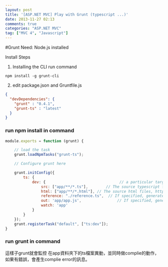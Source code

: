 ```yaml
---
layout: post
title: '[ASP.NET MVC] Play with Grunt (typescript ...)'
date: 2013-11-27 02:13
comments: true
categories: "ASP.NET MVC"
tag: ["MVC 4", "Javascript"] 
---
```

#Grunt
Need: Node.js installed

Install Steps
1. Installing the CLI
run command
```
npm install -g grunt-cli
```

2. edit package.json and Gruntfile.js

```package.json
{
  "devDependencies": {
    "grunt" : "0.4.1",
    "grunt-ts" : "latest"
  }
}
```
### run npm install in command

```Gruntfile.js
module.exports = function (grunt) {

    // load the task 
    grunt.loadNpmTasks("grunt-ts");

    // Configure grunt here

    grunt.initConfig({
        ts: {
            dev: {                                 // a particular target
                src: ["app/**/*.ts"],        // The source typescript files, http://gruntjs.com/configuring-tasks#files
                html: ["app/**/*.html"], // The source html files, https://github.com/basarat/grunt-ts#html-2-typescript-support
                reference: "./reference.ts",  // If specified, generate this file that you can use for your reference management
                out: 'app/app.js',                // If specified, generate an out.js file which is the merged js file                
                watch: 'app'
            }
        }
    });
    grunt.registerTask("default", ["ts:dev"]);
}
```

### run grunt in command

這樣子grunt就會監控 在app資料夾下的ts檔案異動，並同時做complie的動作，如果有錯誤，會產生complie error的訊息。
